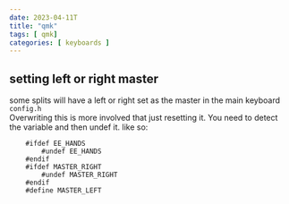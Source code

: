 ```yaml
---
date: 2023-04-11T
title: "qmk"
tags: [ qmk]
categories: [ keyboards ]
---
```


## setting left or right master
some splits will have a left or right set as the master in the main keyboard `config.h`  
Overwriting this is more involved that just resetting it.  You need to detect the variable and then undef it.  like so:
```
    #ifdef EE_HANDS
        #undef EE_HANDS
    #endif
    #ifdef MASTER_RIGHT
        #undef MASTER_RIGHT
    #endif
    #define MASTER_LEFT
```